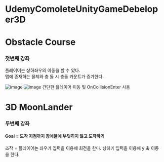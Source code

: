 # UdemyComoleteUnityGameDebeloper3D  
# Obstacle Course
### 첫번째 강좌

플레이어는 상하좌우의 이동을 할 수 있다.  
맵에 존재하는 물체와 충 돌 시 충돌 카운트가 증가한다.

![image](https://user-images.githubusercontent.com/56661597/232085887-e4c5f1bd-7b75-410f-bdf8-b62ee4fafce5.png)
![image](https://user-images.githubusercontent.com/56661597/232086194-3ca59b4d-20bf-44d5-9b76-c9fd3c3b80d1.png)
간단한 플레이어 이동 및 OnCollisionEnter 사용

# 3D MoonLander
### 두번째 강좌

#### Goal = 도착 지점까지 장애물에 부딪히지 않고 도착하기 
조작 = 플레이어는 좌우키 입력을 이용해 회전을 한다.
       상하키 입력을 이용해 y 축 이동을 한다.
      

